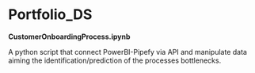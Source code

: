 # Portfolio_DS

**CustomerOnboardingProcess.ipynb**

A python script that connect PowerBI-Pipefy via API and manipulate data aiming the identification/prediction of the processes bottlenecks.

